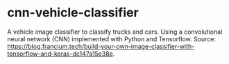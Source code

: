 # cnn-vehicle-classifier

A vehicle image classifier to classify trucks and cars. Using a convolutional neural network (CNN) implemented with Python and Tensorflow. Source: https://blog.francium.tech/build-your-own-image-classifier-with-tensorflow-and-keras-dc147a15e38e.

